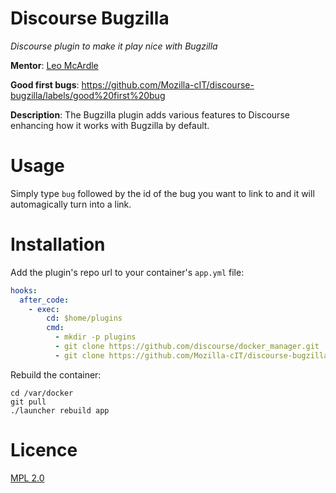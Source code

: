 # Discourse Bugzilla
*Discourse plugin to make it play nice with Bugzilla*

**Mentor**: [Leo McArdle](https://mozillians.org/u/leo/ )

**Good first bugs**: https://github.com/Mozilla-cIT/discourse-bugzilla/labels/good%20first%20bug

**Description**: The Bugzilla plugin adds various features to Discourse enhancing how it works with Bugzilla by default.

# Usage

Simply type `bug` followed by the id of the bug you want to link to and it will automagically turn into a link.

# Installation

Add the plugin's repo url to your container's `app.yml` file:

```yml
hooks:
  after_code:
    - exec:
        cd: $home/plugins
        cmd:
          - mkdir -p plugins
          - git clone https://github.com/discourse/docker_manager.git
          - git clone https://github.com/Mozilla-cIT/discourse-bugzilla.git
```

Rebuild the container:

```
cd /var/docker
git pull
./launcher rebuild app
```

# Licence

[MPL 2.0](https://www.mozilla.org/MPL/2.0/)
